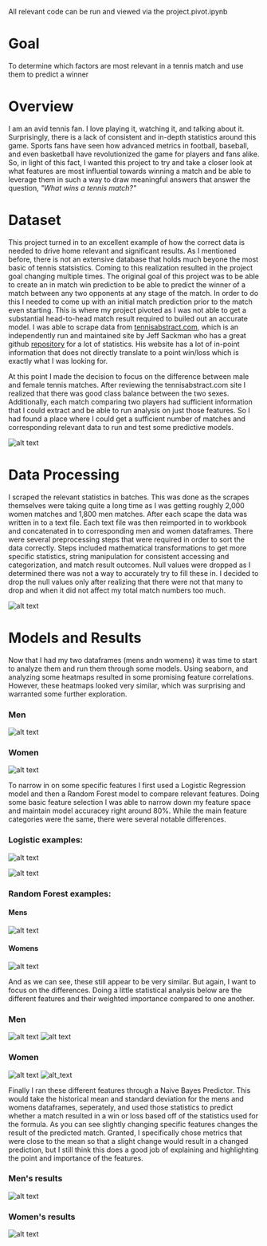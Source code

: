 All relevant code can be run and viewed via the project.pivot.ipynb

# Goal
To determine which factors are most relevant in a tennis match and use them to predict a winner

# Overview
I am an avid tennis fan. I love playing it, watching it, and talking about it. Surprisingly, there is a lack of consistent
and in-depth statistics around this game. Sports fans have seen how advanced metrics in football, baseball, and even basketball
have revolutionized the game for players and fans alike. So, in light of this fact, I wanted this project to try and take a
closer look at what features are most influential towards winning a match and be able to leverage them in such a way to
draw meaningful answers that answer the question, *"What wins a tennis match?"*

# Dataset
This project turned in to an excellent example of how the correct data is needed to drive home relevant and significant
results. As I mentioned before, there is not an extensive database that holds much beyone the most basic of tennis statsistics. Coming to this realization resulted in the project goal changing multiple times. The original goal of this project was to be able to create an in match win prediction to be able to predict the winner of a match between any two opponents at any stage of the match. In order to do this I needed to come up with an initial match prediction prior to the match even starting. This is where my project pivoted as I was not able to get a substantial head-to-head match result required to builed out an accurate model. I was able to scrape data from [tennisabstract.com](http://tennisabstract.com/), which is an independently run and maintained site by Jeff Sackman who has a great github [repository](https://github.com/JeffSackmann) for a lot of statistics. His website has a lot of in-point information that does not directly translate to a point win/loss which is exactly what I was looking for. 

At this point I made the decision to focus on the difference between male and female tennis matches. After reviewing the tennisabstract.com site I realized that there was good class balance between the two sexes. Additionally, each match comparing two players had sufficient information that I could extract and be able to run analysis on just those features. So I had found a place where I could get a sufficient number of matches and corresponding relevant data to run and test some predictive models.

![alt text](https://github.com/scbronder/final_project/blob/master/Screen%20Shot%202019-03-04%20at%202.22.54%20PM.png)

# Data Processing
I scraped the relevant statistics in batches. This was done as the scrapes themselves were taking quite a long time as I was getting roughly 2,000 women matches and 1,800 men matches. After each scape the data was written in to a text file. Each text file was then reimported in to workbook and concatenated in to corresponding men and women dataframes. There were several preprocessing steps that were required in order to sort the data correctly. Steps included mathematical transformations to get more specific statistics, string manipulation for consistent accessing and categorization, and match result outcomes. Null values were dropped as I determined there was not a way to accurately try to fill these in. I decided to drop the null values only after realizing that there were not that many to drop and when it did not affect my total match numbers too much.

![alt text](https://github.com/scbronder/final_project/blob/master/Screen%20Shot%202019-03-04%20at%202.46.59%20PM.png)

# Models and Results
Now that I had my two dataframes (mens andn womens) it was time to start to analyze them and run them through some models. Using seaborn, and analyzing some heatmaps resulted in some promising feature correlations. However, these heatmaps looked very similar, which was surprising and warranted some further exploration.

### Men
![alt text](https://github.com/scbronder/final_project/blob/master/mens%20heatmap.png)

### Women
![alt text](https://github.com/scbronder/final_project/blob/master/womens%20heatmap.png)

To narrow in on some specific features I first used a Logistic Regression model and then a Random Forest model to compare relevant features. Doing some basic feature selection I was able to narrow down my feature space and maintain model accuracey right around 80%. While the main feature categories were the same, there were several notable differences.

### Logistic examples:
![alt text](https://github.com/scbronder/final_project/blob/master/Screen%20Shot%202019-03-04%20at%203.11.14%20PM.png)

![alt text](https://github.com/scbronder/final_project/blob/master/Screen%20Shot%202019-03-04%20at%203.13.30%20PM.png)

### Random Forest examples:
#### Mens
![alt text](https://github.com/scbronder/final_project/blob/master/Screen%20Shot%202019-03-04%20at%203.16.00%20PM.png)

#### Womens
![alt text](https://github.com/scbronder/final_project/blob/master/Screen%20Shot%202019-03-04%20at%203.16.17%20PM.png)

And as we can see, these still appear to be very similar. But again, I want to focus on the differences. Doing a little statistical analysis below are the different features and their weighted importance compared to one another.

### Men
![alt text](https://github.com/scbronder/final_project/blob/master/Screen%20Shot%202019-03-04%20at%203.22.24%20PM.png)
![alt text](https://github.com/scbronder/final_project/blob/master/Screen%20Shot%202019-03-04%20at%203.22.47%20PM.png)

### Women
![alt text](https://github.com/scbronder/final_project/blob/master/Screen%20Shot%202019-03-04%20at%203.22.15%20PM.png)
![alt_text](https://github.com/scbronder/final_project/blob/master/Screen%20Shot%202019-03-04%20at%203.22.57%20PM.png)

Finally I ran these different features through a Naive Bayes Predictor. This would take the historical mean and standard deviation for the mens and womens dataframes, seperately, and used those statistics to predict whether a match resulted in a win or loss based off of the statistics used for the formula. As you can see slightly changing specific features changes the result of the predicted match. Granted, I specifically chose metrics that were close to the mean so that a slight change would result in a changed prediction, but I still think this does a good job of explaining and highlighting the point and importance of the features.

### Men's results
![alt text](https://github.com/scbronder/final_project/blob/master/Screen%20Shot%202019-03-04%20at%203.23.18%20PM.png)

### Women's results
![alt text](https://github.com/scbronder/final_project/blob/master/Screen%20Shot%202019-03-04%20at%203.23.42%20PM.png)
